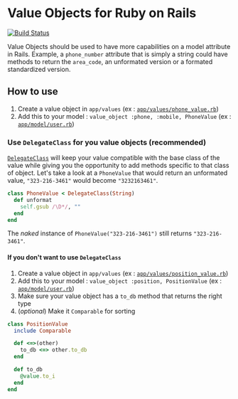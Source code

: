 # Value Objects for Ruby on Rails

[![Build Status](https://travis-ci.org/dsimard/value_object.svg?branch=master)](https://travis-ci.org/dsimard/value_object)

Value Objects should be used to have more capabilities on a model attribute in Rails. Example, a `phone_number` attribute that is simply a string could have methods to return the `area_code`, an unformated version or a formated standardized version.

## How to use

1. Create a value object in `app/values` (ex : [`app/values/phone_value.rb`](test/dummy/app/values/phone_value.rb))
2. Add this to your model : `value_object :phone, :mobile, PhoneValue` (ex : [`app/model/user.rb`](test/dummy/app/models/user.rb))

### Use `DelegateClass` for you value objects (recommended)

[`DelegateClass`](http://ruby-doc.org/stdlib-2.3.0/libdoc/delegate/rdoc/Object.html) will keep your value compatible with the base class of the value while giving you the opportunity to add methods specific to that class of object. Let's take a look at a `PhoneValue` that would return an unformated value, `"323-216-3461"` would become `"3232163461"`.

````ruby
class PhoneValue < DelegateClass(String)
  def unformat
    self.gsub /\D*/, ""
  end
end
````

The _naked_ instance of `PhoneValue("323-216-3461")` still returns `"323-216-3461"`.

#### If you don't want to use `DelegateClass`

1. Create a value object in `app/values` (ex : [`app/values/position_value.rb`](test/dummy/app/values/position_value.rb))
2. Add this to your model : `value_object :position, PositionValue` (ex : [`app/model/user.rb`](test/dummy/app/models/user.rb))
3. Make sure your value object has a `to_db` method that returns the right type
4. (_optional_) Make it `Comparable` for sorting

````ruby
class PositionValue
  include Comparable

  def <=>(other)
    to_db <=> other.to_db
  end

  def to_db
    @value.to_i
  end
end
````

